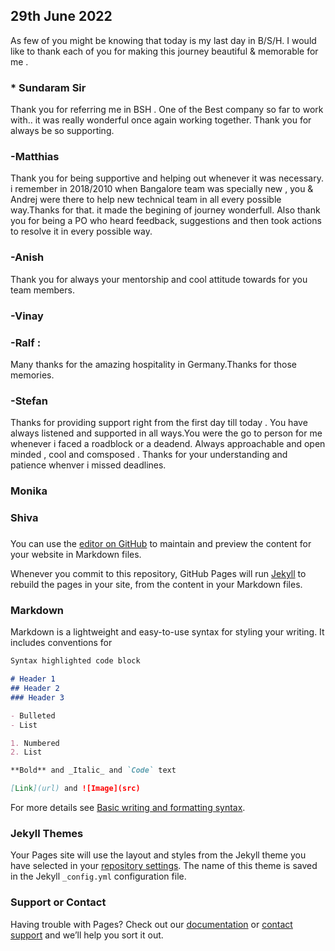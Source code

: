 ## 29th June 2022

As few of you might be knowing that today is my last day in B/S/H.
I would like to thank each of you for making this journey beautiful & memorable for me . 

### * Sundaram Sir 
Thank you for referring me in BSH . One of the Best company so far to work with.. it was really wonderful once again working together. Thank you for always be so supporting.

### -Matthias
Thank you for being supportive and helping out whenever it was necessary. i remember in 2018/2010 when Bangalore team was specially new , you & Andrej were there to help new technical team in all every possible way.Thanks for that. it made the begining of journey wonderfull. Also thank you for being a PO who heard feedback, suggestions and then took actions to resolve it in every possible way. 


### -Anish 
Thank you for always your mentorship and cool attitude towards for you team members. 

### -Vinay

### -Ralf : 
Many thanks for the amazing hospitality in Germany.Thanks for those memories. 

### -Stefan 
Thanks for providing support right from the first day till today . You have always listened and supported in all ways.You were the go to person for me whenever i faced a roadblock or a deadend. Always approachable and open minded , cool and comsposed . Thanks for your understanding and patience whenver i missed deadlines.  

### Monika



### Shiva 

### 

###



You can use the [editor on GitHub](https://github.com/binay302/FarewellBSH/edit/gh-pages/index.md) to maintain and preview the content for your website in Markdown files.

Whenever you commit to this repository, GitHub Pages will run [Jekyll](https://jekyllrb.com/) to rebuild the pages in your site, from the content in your Markdown files.

### Markdown

Markdown is a lightweight and easy-to-use syntax for styling your writing. It includes conventions for

```markdown
Syntax highlighted code block

# Header 1
## Header 2
### Header 3

- Bulleted
- List

1. Numbered
2. List

**Bold** and _Italic_ and `Code` text

[Link](url) and ![Image](src)
```

For more details see [Basic writing and formatting syntax](https://docs.github.com/en/github/writing-on-github/getting-started-with-writing-and-formatting-on-github/basic-writing-and-formatting-syntax).

### Jekyll Themes

Your Pages site will use the layout and styles from the Jekyll theme you have selected in your [repository settings](https://github.com/binay302/FarewellBSH/settings/pages). The name of this theme is saved in the Jekyll `_config.yml` configuration file.

### Support or Contact

Having trouble with Pages? Check out our [documentation](https://docs.github.com/categories/github-pages-basics/) or [contact support](https://support.github.com/contact) and we’ll help you sort it out.
